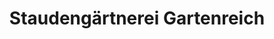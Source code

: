 ---
title: "Staudengärtnerei Gartenreich"
url: /altdorf/staudengaertnerei-gartenreich/
shop: Garten-Center
---